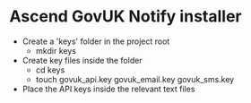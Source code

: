 # Ascend GovUK Notify installer

- Create a 'keys' folder in the project root
  - mkdir keys
- Create key files inside the folder
  - cd keys
  - touch govuk_api.key govuk_email.key govuk_sms.key
- Place the API keys inside the relevant text files
